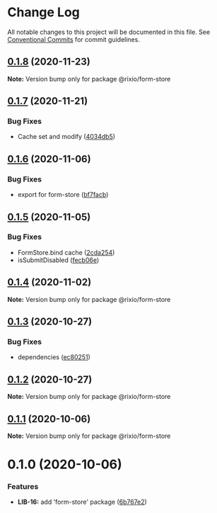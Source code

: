 # Change Log

All notable changes to this project will be documented in this file.
See [Conventional Commits](https://conventionalcommits.org) for commit guidelines.

## [0.1.8](https://github.com/roborox/rixio/compare/@rixio/form-store@0.1.7...@rixio/form-store@0.1.8) (2020-11-23)

**Note:** Version bump only for package @rixio/form-store





## [0.1.7](https://github.com/roborox/rixio/compare/@rixio/form-store@0.1.6...@rixio/form-store@0.1.7) (2020-11-21)


### Bug Fixes

* Cache set and modify ([4034db5](https://github.com/roborox/rixio/commit/4034db578f4e75ab71d4cf5fc919ceb77f5232c7))





## [0.1.6](https://github.com/roborox/rixio/compare/@rixio/form-store@0.1.5...@rixio/form-store@0.1.6) (2020-11-06)


### Bug Fixes

* export for form-store ([bf7facb](https://github.com/roborox/rixio/commit/bf7facb2e1ee6c0a59dff958e19b5af48dd1395c))





## [0.1.5](https://github.com/roborox/rixio/compare/@rixio/form-store@0.1.4...@rixio/form-store@0.1.5) (2020-11-05)


### Bug Fixes

* FormStore.bind cache ([2cda254](https://github.com/roborox/rixio/commit/2cda2548c8b8a791a11cdd153683ae995d1fe712))
* isSubmitDisabled ([fecb06e](https://github.com/roborox/rixio/commit/fecb06ee734fb92e1bad5f738051342f54829ffd))





## [0.1.4](https://github.com/roborox/rixio/compare/@rixio/form-store@0.1.3...@rixio/form-store@0.1.4) (2020-11-02)

**Note:** Version bump only for package @rixio/form-store





## [0.1.3](https://github.com/roborox/rixio/compare/@rixio/form-store@0.1.2...@rixio/form-store@0.1.3) (2020-10-27)


### Bug Fixes

* dependencies ([ec80251](https://github.com/roborox/rixio/commit/ec80251362638bb5f7108ebd090ba4a1f245a55e))





## [0.1.2](https://github.com/roborox/rixio/compare/@rixio/form-store@0.1.1...@rixio/form-store@0.1.2) (2020-10-27)

**Note:** Version bump only for package @rixio/form-store





## [0.1.1](https://github.com/roborox/rixio/compare/@rixio/form-store@0.1.0...@rixio/form-store@0.1.1) (2020-10-06)

**Note:** Version bump only for package @rixio/form-store





# 0.1.0 (2020-10-06)


### Features

* **LIB-16:** add 'form-store' package ([6b767e2](https://github.com/roborox/rixio/commit/6b767e2bdae8a1154bfc276d7f39018e7fd261d6))
